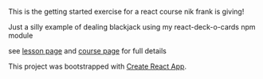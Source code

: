 This is the getting started exercise for a react course nik frank is giving!

Just a silly example of dealing blackjack using my react-deck-o-cards npm module


see [lesson page](https://github.com/nikfrank/react-course/lessons/0.md)
and [course page](https://github.com/nikfrank/react-course) for full details


This project was bootstrapped with [Create React App](https://github.com/facebookincubator/create-react-app).
